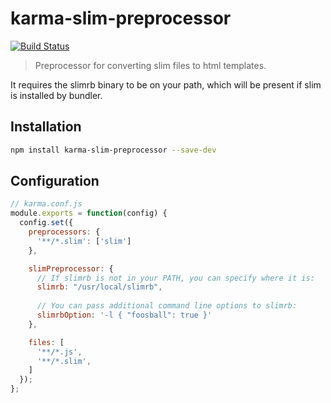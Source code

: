 # karma-slim-preprocessor

[![Build Status](https://travis-ci.org/Scrimmage/karma-slim-preprocessor.svg?branch=master)](https://travis-ci.org/Scrimmage/karma-slim-preprocessor)

> Preprocessor for converting slim files to html templates.

It requires the slimrb binary to be on your path, which will be present if slim
is installed by bundler.

## Installation

```bash
npm install karma-slim-preprocessor --save-dev
```

## Configuration

```js
// karma.conf.js
module.exports = function(config) {
  config.set({
    preprocessors: {
      '**/*.slim': ['slim']
    },

    slimPreprocessor: {
      // If slimrb is not in your PATH, you can specify where it is:
      slimrb: "/usr/local/slimrb",
      
      // You can pass additional command line options to slimrb:
      slimrbOption: '-l { "foosball": true }'
    },

    files: [
      '**/*.js',
      '**/*.slim',
    ]
  });
};
```

